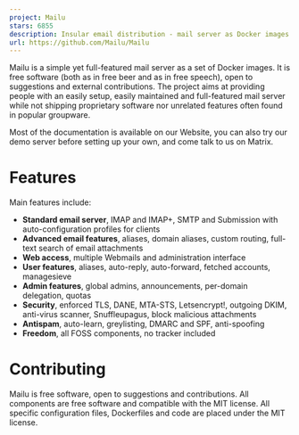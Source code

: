 ```yaml
---
project: Mailu
stars: 6855
description: Insular email distribution - mail server as Docker images
url: https://github.com/Mailu/Mailu
---
```


Mailu is a simple yet full-featured mail server as a set of Docker images. It is free software (both as in free beer and as in free speech), open to suggestions and external contributions. The project aims at providing people with an easily setup, easily maintained and full-featured mail server while not shipping proprietary software nor unrelated features often found in popular groupware.

Most of the documentation is available on our Website, you can also try our demo server before setting up your own, and come talk to us on Matrix.

Features
========

Main features include:

-   **Standard email server**, IMAP and IMAP+, SMTP and Submission with auto-configuration profiles for clients
-   **Advanced email features**, aliases, domain aliases, custom routing, full-text search of email attachments
-   **Web access**, multiple Webmails and administration interface
-   **User features**, aliases, auto-reply, auto-forward, fetched accounts, managesieve
-   **Admin features**, global admins, announcements, per-domain delegation, quotas
-   **Security**, enforced TLS, DANE, MTA-STS, Letsencrypt!, outgoing DKIM, anti-virus scanner, Snuffleupagus, block malicious attachments
-   **Antispam**, auto-learn, greylisting, DMARC and SPF, anti-spoofing
-   **Freedom**, all FOSS components, no tracker included

Contributing
============

Mailu is free software, open to suggestions and contributions. All components are free software and compatible with the MIT license. All specific configuration files, Dockerfiles and code are placed under the MIT license.
